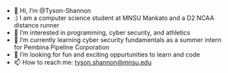 - 👋 Hi, I’m @Tyson-Shannon
- :) I am a computer science student at MNSU Mankato and a D2 NCAA distance runner
- 👀 I’m interested in programming, cyber security, and athletics
- 🌱 I’m currently learning cyber security fundamentals as a summer intern for Pembina Pipeline Corporation
- 💞️ I’m looking for fun and exciting oppurtunities to learn and code
- 📫 How to reach me: tyson.shannon@mnsu.edu

<!---
Tyson-Shannon/Tyson-Shannon is a ✨ special ✨ repository because its `README.md` (this file) appears on your GitHub profile.
You can click the Preview link to take a look at your changes.
--->
